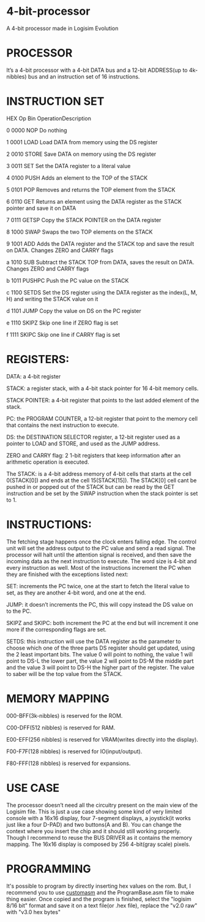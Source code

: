# 4-bit-processor
A 4-bit processor made in Logisim Evolution

# PROCESSOR
It’s a 4-bit processor with a 4-bit DATA bus and a 12-bit ADDRESS(up to 4k-nibbles) bus and an
instruction set of 16 instructions.

# INSTRUCTION SET
HEX Op Bin OperationDescription

0 0000 NOP Do nothing

1 0001 LOAD Load DATA from memory using the DS register

2 0010 STORE Save DATA on memory using the DS register

3 0011 SET Set the DATA register to a literal value

4 0100 PUSH Adds an element to the TOP of the STACK

5 0101 POP Removes and returns the TOP element from the STACK

6 0110 GET Returns an element using the DATA register as the STACK pointer
and save it on DATA

7 0111 GETSP Copy the STACK POINTER on the DATA register

8 1000 SWAP Swaps the two TOP elements on the STACK

9 1001 ADD Adds the DATA register and the STACK top and save the result on
DATA. Changes ZERO and CARRY flags

a 1010 SUB Subtract the STACK TOP from DATA, saves the result on DATA.
Changes ZERO and CARRY flags

b 1011 PUSHPC Push the PC value on the STACK

c 1100 SETDS Set the DS register using the DATA register as the index(L, M, H) and
writing the STACK value on it

d 1101 JUMP Copy the value on DS on the PC register

e 1110 SKIPZ Skip one line if ZERO flag is set

f 1111 SKIPC Skip one line if CARRY flag is set


# REGISTERS:
DATA: a 4-bit register

STACK: a register stack, with a 4-bit stack pointer for 16 4-bit memory cells.

STACK POINTER: a 4-bit register that points to the last added element of the stack.

PC: the PROGRAM COUNTER, a 12-bit register that point to the memory cell that contains the
next instruction to execute.

DS: the DESTINATION SELECTOR register, a 12-bit register used as a pointer to LOAD and
STORE, and used as the JUMP address.

ZERO and CARRY flag: 2 1-bit registers that keep information after an arithmetic operation is
executed.

The STACK: is a 4-bit address memory of 4-bit cells that starts at the cell 0(STACK[0]) and ends at
the cell 15(STACK[15]). The STACK[0] cell cant be pushed in or popped out of the STACK but
can be read by the GET instruction and be set by the SWAP instruction when the stack pointer is set
to 1.

# INSTRUCTIONS:
The fetching stage happens once the clock enters falling edge. The control unit will set the address
output to the PC value and send a read signal. The processor will halt until the attention signal is
received, and then save the incoming data as the next instruction to execute.
The word size is 4-bit and every instruction as well. Most of the instructions increment the PC when
they are finished with the exceptions listed next:

SET: increments the PC twice, one at the start to fetch the literal value to set, as they are
another 4-bit word, and one at the end.

JUMP: it doesn’t increments the PC, this will copy instead the DS value on to the PC.

SKIPZ and SKIPC: both increment the PC at the end but will increment it one more if the
corresponding flags are set.

SETDS: this instruction will use the DATA register as the parameter to choose which one of the
three parts DS register should get updated, using the 2 least important bits. The value 0 will point to
nothing, the value 1 will point to DS-L the lower part, the value 2 will point to DS-M the middle
part and the value 3 will point to DS-H the higher part of the register. The value to saber will be the
top value from the STACK.

# MEMORY MAPPING
000-BFF(3k-nibbles) is reserved for the ROM.

C00-DFF(512 nibbles) is reserved for RAM.

E00-EFF(256 nibbles) is reserved for VRAM(writes directly into the display).

F00-F7F(128 nibbles) is reserved for IO(input/output).

F80-FFF(128 nibbles) is reserved for expansions.

# USE CASE
The processor doesn’t need all the circuitry present on the main view of the Logisim file. This is
just a use case showing some kind of very limited console with a 16x16 display, four 7-segment
displays, a joystick(it works just like a four D-PAD) and two buttons(A and B).
You can change the context where you insert the chip and it should still working properly. Though I
recommend to reuse the BUS DRIVER as it contains the memory mapping.
The 16x16 display is composed by 256 4-bit(gray scale) pixels.

# PROGRAMMING

 It's possible to program by directly inserting hex values on the rom.
 But, I recommend you to use [customasm](https://hlorenzi.github.io/customasm/web/) and the ProgramBase.asm file to make thing easier.
 Once copied and the program is finished, select the "logisim 8/16 bit" format and save it on a text file(or .hex file), replace the "v2.0 raw" with "v3.0 hex bytes"
